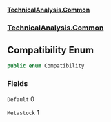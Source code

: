 #### [TechnicalAnalysis.Common](TechnicalAnalysis.Common.md 'TechnicalAnalysis.Common')
### [TechnicalAnalysis.Common](TechnicalAnalysis.Common.md#TechnicalAnalysis.Common 'TechnicalAnalysis.Common')

## Compatibility Enum

```csharp
public enum Compatibility
```
### Fields

<a name='TechnicalAnalysis.Common.Compatibility.Default'></a>

`Default` 0

<a name='TechnicalAnalysis.Common.Compatibility.Metastock'></a>

`Metastock` 1
